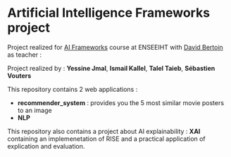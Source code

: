 # Artificial Intelligence Frameworks project

Project realized for [AI Frameworks](https://davidbert.github.io/MODIA_AIF/index.html) course at ENSEEIHT with [David Bertoin](https://davidbert.github.io/https:/davidbert.github.io/AIF2024/index.html) as teacher :

Project realized by : **Yessine Jmal**, **Ismail Kallel**, **Talel Taieb**, **Sébastien Vouters**

This repository contains 2 web applications :
- **recommender_system** : provides you the 5 most similar movie posters to an image
- **NLP**

This repository also contains a project about AI explainability : **XAI** containing an implemenetation of RISE and a practical application of explication and evaluation.
